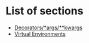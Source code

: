 # List of sections

- [Decorators/\*args/**kwargs](decorator-kwargs-args.md)
- [Virtual Environments](venv.md)